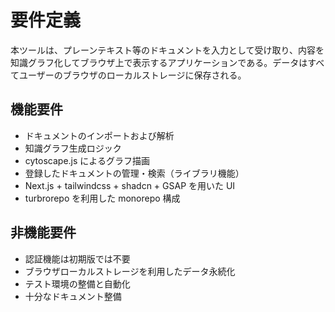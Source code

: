 # 要件定義

本ツールは、プレーンテキスト等のドキュメントを入力として受け取り、内容を知識グラフ化してブラウザ上で表示するアプリケーションである。データはすべてユーザーのブラウザのローカルストレージに保存される。

## 機能要件
- ドキュメントのインポートおよび解析
- 知識グラフ生成ロジック
- cytoscape.js によるグラフ描画
- 登録したドキュメントの管理・検索（ライブラリ機能）
- Next.js + tailwindcss + shadcn + GSAP を用いた UI
- turbrorepo を利用した monorepo 構成

## 非機能要件
- 認証機能は初期版では不要
- ブラウザローカルストレージを利用したデータ永続化
- テスト環境の整備と自動化
- 十分なドキュメント整備

